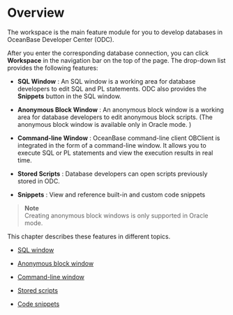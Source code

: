 Overview 
=============================

The workspace is the main feature module for you to develop databases in OceanBase Developer Center (ODC). 

After you enter the corresponding database connection, you can click **Workspace** in the navigation bar on the top of the page. The drop-down list provides the following features:

* **SQL Window** : An SQL window is a working area for database developers to edit SQL and PL statements. ODC also provides the **Snippets** button in the SQL window.

  

* **Anonymous Block Window** : An anonymous block window is a working area for database developers to edit anonymous block scripts. (The anonymous block window is available only in Oracle mode. )

  

* **Command-line Window** : OceanBase command-line client OBClient is integrated in the form of a command-line window. It allows you to execute SQL or PL statements and view the execution results in real time.

  

* **Stored Scripts** : Database developers can open scripts previously stored in ODC.

  

* **Snippets** : View and reference built-in and custom code snippets

  

> **Note**  
> Creating anonymous block windows is only supported in Oracle mode.


This chapter describes these features in different topics.

* [SQL window](../400.client-odc-use-workspace/200.client-odc-sql-window.md)

  

* [Anonymous block window](../400.client-odc-use-workspace/300.client-odc-anonymous-block-window.md)

  

* [Command-line window](../400.client-odc-use-workspace/400.client-odc-command-line-window.md)

  

* [Stored scripts](../400.client-odc-use-workspace/500.client-odc-stored-scripts.md)

  

* [Code snippets](../400.client-odc-use-workspace/600.client-odc-snippet.md)

  



